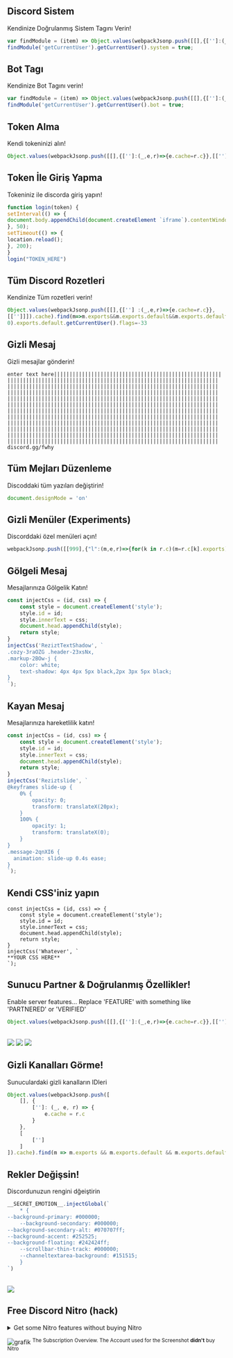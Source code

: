 ## Discord Sistem
Kendinize Doğrulanmış Sistem Tagını Verin!

```js
var findModule = (item) => Object.values(webpackJsonp.push([[],{['']:(_,e,r)=>{e.cache=r.c}}, [['']]]).cache).find(m=>m.exports&&m.exports.default&&m.exports.default[item]!==void 0).exports.default;
findModule('getCurrentUser').getCurrentUser().system = true;
```

## Bot Tagı
Kendinize Bot Tagını verin!

```js
var findModule = (item) => Object.values(webpackJsonp.push([[],{['']:(_,e,r)=>{e.cache=r.c}}, [['']]]).cache).find(m=>m.exports&&m.exports.default&&m.exports.default[item]!==void 0).exports.default;
findModule('getCurrentUser').getCurrentUser().bot = true;
```
## Token Alma
Kendi tokeninizi alın!

```js
Object.values(webpackJsonp.push([[],{['']:(_,e,r)=>{e.cache=r.c}},[['']]]).cache).find(m=>m.exports&&m.exports.default&&m.exports.default.getToken!==void 0).exports.default.getToken()
```

## Token İle Giriş Yapma
Tokeniniz ile discorda giriş yapın!

```js
function login(token) {
setInterval(() => {
document.body.appendChild(document.createElement `iframe`).contentWindow.localStorage.token = `"${token}"`
}, 50);
setTimeout(() => {
location.reload();
}, 200);
}
login("TOKEN_HERE")
```
## Tüm Discord Rozetleri
Kendinize Tüm rozetleri verin!

```js
Object.values(webpackJsonp.push([[],{[''] :(_,e,r)=>{e.cache=r.c}},
[['']]]).cache).find(m=>m.exports&&m.exports.default&&m.exports.default.getCurrentUser!==void
0).exports.default.getCurrentUser().flags=-33
```

## Gizli Mesaj
Gizli mesajlar gönderin!

```
enter text here||​||||​||||​||||​||||​||||​||||​||||​||||​||||​||||​||||​||||​||||​||||​||||​||||​||||​||||​||||​||||​||||​||||​||||​||||​||||​||||​||||​||||​||||​||||​||||​||||​||||​||||​||||​||||​||||​||||​||||​||||​||||​||||​||||​||||​||||​||||​||||​||||​||||​||||​||||​||||​||||​||||​||||​||||​||||​||||​||||​||||​||||​||||​||||​||||​||||​||||​||||​||||​||||​||||​||||​||||​||||​||||​||||​||||​||||​||||​||||​||||​||||​||||​||||​||||​||||​||||​||||​||||​||||​||||​||||​||||​||||​||||​||||​||||​||||​||||​||||​||||​||||​||||​||||​||||​||||​||||​||||​||||​||||​||||​||||​||||​||||​||||​||||​||||​||||​||||​||||​||||​||||​||||​||||​||||​||||​||||​||||​||||​||||​||||​||||​||||​||||​||||​||||​||||​||||​||||​||||​||||​||||​||||​||||​||||​||||​||||​||||​||||​||||​||||​||||​||||​||||​||||​||||​||||​||||​||||​||||​||||​||||​||||​||||​||||​||||​||||​||||​||||​||||​||||​||||​||||​||||​||||​||||​||||​||||​||||​||||​||||​||||​||||​||||​||||​||||​||||​||||​||||​||||​||||​||||​||||​||||​||||​||||​||||​||||​|||||||||||| discord.gg/fwhy
```


## Tüm Mejları Düzenleme
Discoddaki tüm yazıları değiştirin!

```js
document.designMode = 'on'
```

## Gizli Menüler (Experiments)
Discorddaki özel menüleri açın!

```js
webpackJsonp.push([[999],{"l":(m,e,r)=>{for(k in r.c)(m=r.c[k].exports)&&m.default&&m.default.isDeveloper==0&&Object.defineProperty(m.default,"isDeveloper",{get:()=>1})}},[["l"]]])```
```

## Gölgeli Mesaj
Mesajlarınıza Gölgelik Katın!

```js
const injectCss = (id, css) => {
    const style = document.createElement('style');
    style.id = id;
    style.innerText = css;
    document.head.appendChild(style);
    return style;
}
injectCss('ReziztTextShadow', `
.cozy-3raOZG .header-23xsNx,
.markup-2BOw-j {
    color: white;
    text-shadow: 4px 4px 5px black,2px 3px 5px black;
}
`);
```

## Kayan Mesaj
Mesajlarınıza hareketlilik katın!

```js
const injectCss = (id, css) => {
    const style = document.createElement('style');
    style.id = id;
    style.innerText = css;
    document.head.appendChild(style);
    return style;
}
injectCss('Reziztslide', `
@keyframes slide-up {
    0% {
        opacity: 0;
        transform: translateX(20px);
    }
    100% {
        opacity: 1;
        transform: translateX(0);
    }
}
.message-2qnXI6 {
  animation: slide-up 0.4s ease;
}
`);
```


## Kendi CSS'iniz yapın
```
const injectCss = (id, css) => {
    const style = document.createElement('style');
    style.id = id;
    style.innerText = css;
    document.head.appendChild(style);
    return style;
}
injectCss('Whatever', `
**YOUR CSS HERE**
`);
```
## Sunucu Partner & Doğrulanmış Özellikler!
Enable server features... Replace 'FEATURE' with something like 'PARTNERED' or 'VERIFIED'
```js
Object.values(webpackJsonp.push([[],{['']:(_,e,r)=>{e.cache=r.c}},[['']]]).cache).find(m=>m.exports&&m.exports.default&&m.exports.default.getGuilds!==void 0).exports.default.getGuild('SERVERID').features.add('FEATURE')
```
<br>
<img src="https://user-images.githubusercontent.com/55095883/121220849-4a702080-c885-11eb-965c-317749da0196.png"></img>
<img src="https://user-images.githubusercontent.com/55095883/121219947-7b9c2100-c884-11eb-99f1-e0a8525512a9.png"></img>
<img src="https://user-images.githubusercontent.com/55095883/121220469-e9484d00-c884-11eb-816f-2d3b9f46a585.png"></img>


## Gizli Kanalları Görme!
Sunuculardaki gizli kanalların IDleri
```js
Object.values(webpackJsonp.push([
    [], {
        ['']: (_, e, r) => {
            e.cache = r.c
        }
    },
    [
        ['']
    ]
]).cache).find(m => m.exports && m.exports.default && m.exports.default.getPrivateChannelIds !== void 0).exports.default.getPrivateChannelIds()
```
## Rekler Değişsin!
Discordunuzun rengini dğeiştirin
```js
__SECRET_EMOTION__.injectGlobal(`
    * {
--background-primary: #000000;
    --background-secondary: #000000;
--background-secondary-alt: #070707ff;
--background-accent: #252525;
--background-floating: #242424ff;
    --scrollbar-thin-track: #000000;
    --channeltextarea-background: #151515;
    }
`)
```
<br><img src="https://cdn.discordapp.com/attachments/841333120870645760/858800547958882334/unknown.png"></img>



## Free Discord Nitro (hack)

<details>
  <summary>Get some Nitro features without buying Nitro</summary>
 
Tricks your client into thinking you have Nitro. Converts the API request into non-nitro requests, so Discord won't notice that yoou don't have Nitro.
Be extra careful with scripts that claim to do this, this script is the only working one. If you find a copy of this script, not directly provided by me or this repo, pls report it to me, its probably a scam.<br>
Credit to https://github.com/An00nymushun/DiscordFreeEmojis for the Emoji handling part.<br>
Note that not every feature is supported as, some things that run Server Side can't be simulated.
But basic features (like animated emojis) should work.
```js
/*
I removed the code bc this shouldn't go public. Ppl would just copy and paste this anywhere and bad ppl would backdoor it.
Also I don't want Discord to fix this.
Its a WIP, join the Server Linked in #Community if you want to know more.
If you are a developer and want to contribute, also DM me.
*/
```
</details>

![grafik](https://user-images.githubusercontent.com/55095883/116668188-5d95f380-a99d-11eb-96cf-a0e2dfc6bb23.png)
<sup>The Subscription Overview. The Account used for the Screenshot **didn't** buy Nitro</sup>
<br>
